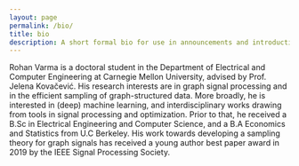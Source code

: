 ```yaml
---
layout: page
permalink: /bio/
title: bio
description: A short formal bio for use in announcements and introductions 
---
```


Rohan Varma is a doctoral student in the Department of Electrical and Computer Engineering at Carnegie Mellon University, advised by Prof. Jelena Kovačević. His research interests are in graph signal processing and in the efficient sampling of graph-structured data. More broadly, he is interested in (deep) machine learning, and interdisciplinary works drawing from tools in signal processing and optimization. Prior to that, he received a B.Sc in Electrical Engineering and Computer Science, and a B.A Economics and Statistics from U.C Berkeley. His work towards developing a sampling theory for graph signals has received a young author best paper award in 2019 by the IEEE Signal Processing Society. 